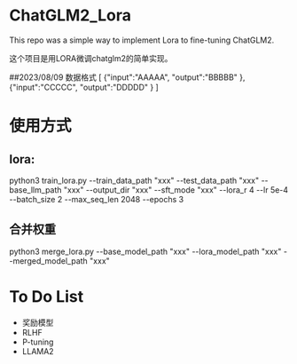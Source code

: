 # ChatGLM2_Lora

This repo was  a simple  way to implement Lora to fine-tuning ChatGLM2.

这个项目是用LORA微调chatglm2的简单实现。

##2023/08/09
数据格式
[
 {"input":"AAAAA",
  "output":"BBBBB"
 },
  {"input":"CCCCC",
   "output":"DDDDD"
  }
]

# 使用方式
## lora:
  python3 train_lora.py 
--train_data_path  "xxx"
--test_data_path   "xxx"
--base_llm_path  "xxx"
--output_dir "xxx"
--sft_mode "xxx"
--lora_r   4
--lr  5e-4
--batch_size 2
--max_seq_len 2048
--epochs 3
## 合并权重
python3 merge_lora.py 
--base_model_path  "xxx"
--lora_model_path "xxx"
--merged_model_path "xxx"

# To Do List

- 奖励模型
- RLHF
- P-tuning
- LLAMA2
   



